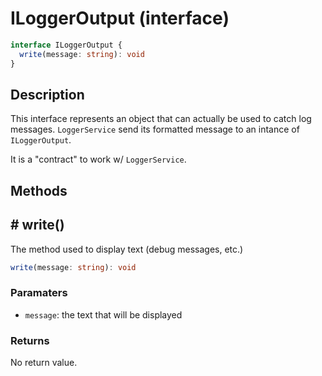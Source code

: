 # ILoggerOutput (interface)

```ts
interface ILoggerOutput {
  write(message: string): void
}
```

## Description

This interface represents an object that can actually be used to catch log messages. `LoggerService` send its formatted message to an intance of `ILoggerOutput`.

It is a "contract" to work w/ `LoggerService`.

## Methods

## # write()

The method used to display text (debug messages, etc.)

```ts
write(message: string): void
```

### Paramaters

- `message`: the text that will be displayed

### Returns

No return value.
